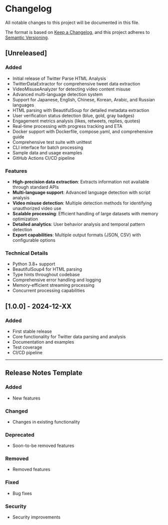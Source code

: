 # Changelog

All notable changes to this project will be documented in this file.

The format is based on [Keep a Changelog](https://keepachangelog.com/en/1.0.0/),
and this project adheres to [Semantic Versioning](https://semver.org/spec/v2.0.0.html).

## [Unreleased]

### Added
- Initial release of Twitter Parse HTML Analysis
- TwitterDataExtractor for comprehensive tweet data extraction
- VideoMisuseAnalyzer for detecting video content misuse
- Advanced multi-language detection system
- Support for Japanese, English, Chinese, Korean, Arabic, and Russian languages
- HTML parsing with BeautifulSoup for detailed metadata extraction
- User verification status detection (blue, gold, gray badges)
- Engagement metrics analysis (likes, retweets, replies, quotes)
- Real-time processing with progress tracking and ETA
- Docker support with Dockerfile, compose.yaml, and comprehensive guide
- Comprehensive test suite with unittest
- CLI interface for batch processing
- Sample data and usage examples
- GitHub Actions CI/CD pipeline

### Features
- **High-precision data extraction**: Extracts information not available through standard APIs
- **Multi-language support**: Advanced language detection with script analysis
- **Video misuse detection**: Multiple detection methods for identifying unauthorized video use
- **Scalable processing**: Efficient handling of large datasets with memory optimization
- **Detailed analytics**: User behavior analysis and temporal pattern detection
- **Export capabilities**: Multiple output formats (JSON, CSV) with configurable options

### Technical Details
- Python 3.8+ support
- BeautifulSoup4 for HTML parsing
- Type hints throughout codebase
- Comprehensive error handling and logging
- Memory-efficient streaming processing
- Concurrent processing capabilities

## [1.0.0] - 2024-12-XX

### Added
- First stable release
- Core functionality for Twitter data parsing and analysis
- Documentation and examples
- Test coverage
- CI/CD pipeline

---

## Release Notes Template

### Added
- New features

### Changed
- Changes in existing functionality

### Deprecated
- Soon-to-be removed features

### Removed
- Removed features

### Fixed
- Bug fixes

### Security
- Security improvements